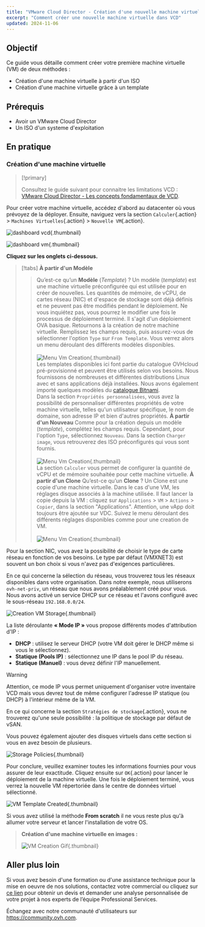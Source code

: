 ```yaml
---
title: "VMware Cloud Director - Création d'une nouvelle machine virtuelle"
excerpt: "Comment créer une nouvelle machine virtuelle dans VCD"
updated: 2024-11-06
---
```


## Objectif

Ce guide vous détaille comment créer votre première machine virtuelle (VM) de deux méthodes :

- Création d'une machine virtuelle à partir d'un ISO
- Création d'une machine virtuelle grâce à un template

## Prérequis

- Avoir un VMware Cloud Director
- Un ISO d'un systeme d'exploitation

## En pratique

### Création d'une machine virtuelle

> [!primary]
> 
> Consultez le guide suivant pour connaitre les limitations VCD : [VMware Cloud Director - Les concepts fondamentaux de VCD](/pages/hosted_private_cloud/hosted_private_cloud_powered_by_vmware/vcd-get-concepts).
>

Pour créer votre machine virtuelle, accédez d'abord au datacenter où vous prévoyez de la déployer. Ensuite, naviguez vers la section `Calculer`{.action} > `Machines Virtuelles`{.action} > `Nouvelle VM`{.action}.

![dashboard vcd](images/vcd-dashboard-vcd.png){.thumbnail}

![dashboard vm](images/vcd-vm-dashboad.png){.thumbnail}

**Cliquez sur les onglets ci-dessous.**

> [!tabs]
> **À partir d'un Modèle**
>> Qu’est-ce qu’un **Modèle** (*Template*) ? Un modèle (*template*) est une machine virtuelle préconfigurée qui est utilisée pour en créer de nouvelles. Les quantités de mémoire, de vCPU, de cartes réseau (NIC) et d'espace de stockage sont déjà définis et ne peuvent pas être modifiés pendant le déploiement. Ne vous inquiétez pas, vous pourrez le modifier une fois le processus de déploiement terminé. Il s'agit d'un déploiement OVA basique.
>> Retournons à la création de notre machine virtuelle. Remplissez les champs requis, puis assurez-vous de sélectionner l'option `Type` sur `From Template`. Vous verrez alors un menu déroulant des différents modèles disponibles.<br><br>
>> ![Menu Vm Creation](images/vcd-creation-template-vm.png){.thumbnail}<br>
>> Les templates disponibles ici font partie du catalogue OVHcloud pré-provisionné et peuvent être utilisés selon vos besoins. Nous fournissons de nombreuses et différentes distributions Linux avec et sans applications déjà installées. Nous avons également importé quelques modèles du [catalogue Bitnami](https://bitnami.com/stacks/virtual-machine).<br>
>> Dans la section `Propriétés personnalisées`, vous avez la possibilité de personnaliser différentes propriétés de votre machine virtuelle, telles qu'un utilisateur spécifique, le nom de domaine, son adresse IP et bien d'autres propriétés.
> **À partir d'un Nouveau**
>> Comme pour la création depuis un modèle (*template*), complétez les champs requis. Cependant, pour l'option `Type`, sélectionnez `Nouveau`.
>> Dans la section `Charger image`, vous retrouverez des ISO préconfigurés qui vous sont fournis.<br><br>
>> ![Menu Vm Creation](images/vdc-creation-vm-scratch.png){.thumbnail}<br>
>> La section `Calculer` vous permet de configurer la quantité de vCPU et de mémoire souhaitée pour cette machine virtuelle.
> **À partir d'un Clone**
>> Qu’est-ce qu’un **Clone** ? Un Clone est une copie d'une machine virtuelle. Dans le cas d'une VM, les réglages disque associés à la machine utilisée. Il faut lancer la copie depuis la VM : cliquez sur `Applications` > `VM` > `Actions` > `Copier`, dans la section "Applications".
>> Attention, une vApp doit toujours être ajoutée sur VDC. Suivez le menu déroulant des différents réglages disponibles comme pour une creation de VM.<br><br>
>> ![Menu Vm Creation](images/vcd-vm-clone.png){.thumbnail}<br>

Pour la section NIC, vous avez la possibilité de choisir le type de carte réseau en fonction de vos besoins. Le type par défaut (VMXNET3) est souvent un bon choix si vous n'avez pas d'exigences particulières.

En ce qui concerne la sélection du réseau, vous trouverez tous les réseaux disponibles dans votre organisation. Dans notre exemple, nous utiliserons `ovh-net-priv`, un réseau que nous avons préalablement créé pour vous. Nous avons activé un service DHCP sur ce réseau et l'avons configuré avec le sous-réseau `192.168.0.0/24`.

![Creation VM Storage](images/vcd-creation-vm-network.png){.thumbnail}

La liste déroulante **« Mode IP »** vous propose différents modes d'attribution d'IP :

- **DHCP** : utilisez le serveur DHCP (votre VM doit gérer le DHCP même si vous le sélectionnez).
- **Statique (Pools IP)** : sélectionnez une IP dans le pool IP du réseau.
- **Statique (Manuel)** : vous devez définir l'IP manuellement.

> [!warning]
> Attention, ce mode IP vous permet uniquement d'organiser votre inventaire VCD mais vous devrez tout de même configurer l'adresse IP statique (ou DHCP) à l'intérieur même de la VM.
>

En ce qui concerne la section `Stratégies de stockage`{.action}, vous ne trouverez qu'une seule possibilité : la politique de stockage par défaut de vSAN.

Vous pouvez également ajouter des disques virtuels dans cette section si vous en avez besoin de plusieurs.

![Storage Policies](images/vcd-create-vm-storage-policies.png){.thumbnail}

Pour conclure, veuillez examiner toutes les informations fournies pour vous assurer de leur exactitude. Cliquez ensuite sur `OK`{.action} pour lancer le déploiement de la machine virtuelle. Une fois le déploiement terminé, vous verrez la nouvelle VM répertoriée dans le centre de données virtuel sélectionné.

![VM Template Created](images/vcd-vm-template-created.png){.thumbnail}

Si vous avez utilisé la méthode **From scratch** il ne vous reste plus qu'à allumer votre serveur et lancer l'installation de votre OS.

> **Création d'une machine virtuelle en images :**
>
> ![VM Creation Gif](images/vcd-create-VM.gif){.thumbnail}

## Aller plus loin

Si vous avez besoin d'une formation ou d'une assistance technique pour la mise en oeuvre de nos solutions, contactez votre commercial ou cliquez sur [ce lien](https://www.ovhcloud.com/fr/professional-services/) pour obtenir un devis et demander une analyse personnalisée de votre projet à nos experts de l’équipe Professional Services.

Échangez avec notre communauté d'utilisateurs sur <https://community.ovh.com>.
